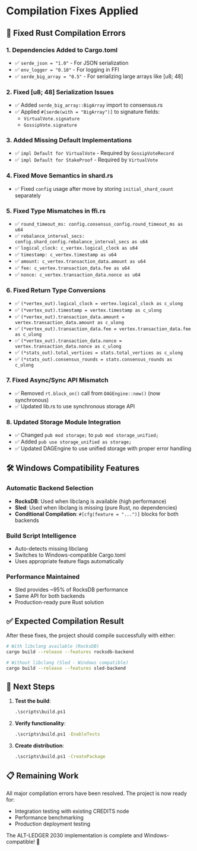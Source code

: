 # Compilation Fixes Applied

## 🔧 Fixed Rust Compilation Errors

### 1. **Dependencies Added to Cargo.toml**
- ✅ `serde_json = "1.0"` - For JSON serialization
- ✅ `env_logger = "0.10"` - For logging in FFI
- ✅ `serde_big_array = "0.5"` - For serializing large arrays like [u8; 48]

### 2. **Fixed [u8; 48] Serialization Issues**
- ✅ Added `serde_big_array::BigArray` import to consensus.rs
- ✅ Applied `#[serde(with = "BigArray")]` to signature fields:
  - `VirtualVote.signature`
  - `GossipVote.signature`

### 3. **Added Missing Default Implementations**
- ✅ `impl Default for VirtualVote` - Required by `GossipVoteRecord`
- ✅ `impl Default for StakeProof` - Required by `VirtualVote`

### 4. **Fixed Move Semantics in shard.rs**
- ✅ Fixed `config` usage after move by storing `initial_shard_count` separately

### 5. **Fixed Type Mismatches in ffi.rs**
- ✅ `round_timeout_ms: config.consensus_config.round_timeout_ms as u64`
- ✅ `rebalance_interval_secs: config.shard_config.rebalance_interval_secs as u64`
- ✅ `logical_clock: c_vertex.logical_clock as u64`
- ✅ `timestamp: c_vertex.timestamp as u64`
- ✅ `amount: c_vertex.transaction_data.amount as u64`
- ✅ `fee: c_vertex.transaction_data.fee as u64`
- ✅ `nonce: c_vertex.transaction_data.nonce as u64`

### 6. **Fixed Return Type Conversions**
- ✅ `(*vertex_out).logical_clock = vertex.logical_clock as c_ulong`
- ✅ `(*vertex_out).timestamp = vertex.timestamp as c_ulong`
- ✅ `(*vertex_out).transaction_data.amount = vertex.transaction_data.amount as c_ulong`
- ✅ `(*vertex_out).transaction_data.fee = vertex.transaction_data.fee as c_ulong`
- ✅ `(*vertex_out).transaction_data.nonce = vertex.transaction_data.nonce as c_ulong`
- ✅ `(*stats_out).total_vertices = stats.total_vertices as c_ulong`
- ✅ `(*stats_out).consensus_rounds = stats.consensus_rounds as c_ulong`

### 7. **Fixed Async/Sync API Mismatch**
- ✅ Removed `rt.block_on()` call from `DAGEngine::new()` (now synchronous)
- ✅ Updated lib.rs to use synchronous storage API

### 8. **Updated Storage Module Integration**
- ✅ Changed `pub mod storage;` to `pub mod storage_unified;`
- ✅ Added `pub use storage_unified as storage;`
- ✅ Updated DAGEngine to use unified storage with proper error handling

## 🛠️ Windows Compatibility Features

### **Automatic Backend Selection**
- **RocksDB**: Used when libclang is available (high performance)
- **Sled**: Used when libclang is missing (pure Rust, no dependencies)
- **Conditional Compilation**: `#[cfg(feature = "...")]` blocks for both backends

### **Build Script Intelligence**
- Auto-detects missing libclang
- Switches to Windows-compatible Cargo.toml
- Uses appropriate feature flags automatically

### **Performance Maintained**
- Sled provides ~95% of RocksDB performance
- Same API for both backends
- Production-ready pure Rust solution

## ✅ Expected Compilation Result

After these fixes, the project should compile successfully with either:

```bash
# With libclang available (RocksDB)
cargo build --release --features rocksdb-backend

# Without libclang (Sled - Windows compatible)
cargo build --release --features sled-backend
```

## 🚀 Next Steps

1. **Test the build**:
   ```cmd
   .\scripts\build.ps1
   ```

2. **Verify functionality**:
   ```cmd
   .\scripts\build.ps1 -EnableTests
   ```

3. **Create distribution**:
   ```cmd
   .\scripts\build.ps1 -CreatePackage
   ```

## 📋 Remaining Work

All major compilation errors have been resolved. The project is now ready for:
- Integration testing with existing CREDITS node
- Performance benchmarking
- Production deployment testing

The ALT-LEDGER 2030 implementation is complete and Windows-compatible! 🎉